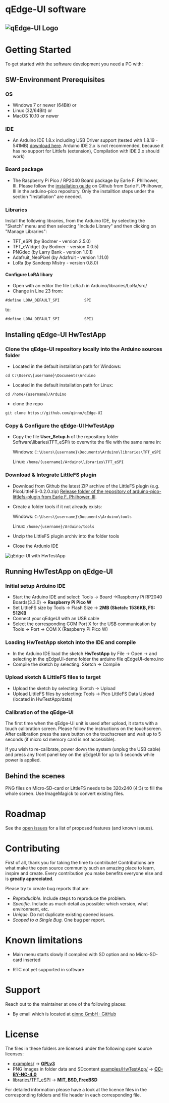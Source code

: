 # qEdge-UI software



![qEdge-UI Logo](https://github.com/qinno/qEdge-UI/blob/master/Images/qEdge.png)
---

# Getting Started

To get started with the software development you need a PC with:

## SW-Environment Prerequisites

### OS
* Windows 7 or newer (64Bit) or
* Linux (32/64Bit) or 
* MacOS 10.10 or newer

### IDE
* An Arduino IDE 1.8.x including USB Driver support (tested with 1.8.19 - 541MB) [download here](https://www.arduino.cc/en/software). Arduino IDE 2.x is not recommended, because it has no support for Littlefs (extension), Compilation with IDE 2.x should work)

### Board package
* The Raspberry Pi Pico / RP2040 Board package by Earle F. Philhower, III. Please follow the [installation guide](https://github.com/earlephilhower/arduino-pico#installation) on Github from Earle F. Philhower, III in the arduino-pico repository. Only the installtion steps under the section "Installation" are needed.
  
### Libraries
Install the following libraries, from the Arduino IDE, by selecting the "Sketch" menu and then selecting "Include Library" and then clicking on "Manage Libraries":

* TFT_eSPI (by Bodmer - version 2.5.0)
* TFT_eWidget (by Bodmer - version 0.0.5)
* PNGdec (by Larry Bank - version 1.0.1)
* Adafruit_NeoPixel (by Adafruit - version 1.11.0)
* LoRa (by Sandeep Mistry - version 0.8.0)

#### Configure LoRA libary
* Open with an editor the file LoRa.h in Arduino/libraries/LoRa/src/
* Change in Line 23 from:

```
#define LORA_DEFAULT_SPI           SPI
```

to:

```
#define LORA_DEFAULT_SPI           SPI1
```

## Installing qEdge-UI HwTestApp

### Clone the qEdge-UI repository locally into the Arduino sources folder
* Located in the default installation path for Windows:
```
cd C:\Users\{username}\Documents\Arduino
```
  
* Located in the default installation path for Linux:
```  
cd /home/{username}/Arduino
```

* clone the repo
```
git clone https://github.com/qinno/qEdge-UI
```

### Copy & Configure the qEdge-UI HwTestApp

* Copy the file **User_Setup.h** of the repository folder Software\libaries\TFT_eSPI\ to overwrite the file with the same name in:
  
  Windows: `C:\Users\{username}\Documents\Arduino\libraries\TFT_eSPI`
  
  Linux: `/home/{username}/Arduino\libraries\TFT_eSPI`

### Download & Integrate LittleFS plugin

* Download from Github the latest ZIP archive of the LittleFS plugin (e.g. PicoLittleFS-0.2.0.zip) [Release folder of the repository of arduino-pico-littlefs-plugin from Earle F. Philhower, III](https://github.com/earlephilhower/arduino-pico-littlefs-plugin/releases). 

* Create a folder tools if it not already exists:
  
  Windows: `C:\Users\{username}\Documents\Arduino\tools`
  
  Linux: `/home/{username}/Arduino/tools`

* Unzip the LittleFS plugin archiv into the folder tools 

* Close the Ardunio IDE

![qEdge-UI with HwTestApp](https://github.com/qinno/qEdge-UI/blob/master/Images/qEdge-UI-1_800.png)

## Running HwTestApp on qEdge-UI

### Initial setup Arduino IDE

* Start the Arduino IDE and select: Tools -> Board ->Raspberry Pi RP2040 Boards(3.3.0) -> **Raspberry Pi Pico W**
* Set LittleFS size by Tools -> Flash Size -> **2MB (Sketch: 1536KB, FS: 512KB**
* Connect your qEdgeUI with an USB cable 
* Select the corresponding COM Port X for the USB communication by Tools -> Port -> COM X (Raspberry Pi Pico W)

### Loading HwTestApp sketch into the IDE and compile

* In the Arduino IDE load the sketch **HwTestApp** by File -> Open -> and selecting in the qEdgeUI-demo folder the arduino file qEdgeUI-demo.ino
* Compile the sketch by selecting: Sketch -> Compile

### Upload sketch & LittleFS files to target

* Upload the sketch by selecting: Sketch -> Upload 
* Upload LittleFS files by selecting: Tools -> Pico LittleFS Data Upload (located in HwTestApp/data)

### Calibration of the qEdge-UI

The first time when the qEdge-UI unit is used after upload, it starts with a touch calibration screen. Please follow the instructions on the touchscreen. After calibration press the save button on the touchscreen and wait up to 5 seconds (if micro sd memory card is not accessible).

If you wish to re-calibrate, power down the system (unplug the USB cable) and press any front panel key on the qEdgeUI for up to 5 seconds while power is applied.

## Behind the scenes

PNG files on Micro-SD-card or LittleFS needs to be 320x240 (4:3) to fill the whole screen. Use ImageMagick to convert existing files.

# Roadmap

See the [open issues](https://github.com/dec0dOS/amazing-github-template/issues) for a list of proposed features (and known issues).

# Contributing

First of all, thank you for taking the time to contribute! Contributions are what make the open source community such an amazing place to learn, inspire and create. Every contribution you make benefits everyone else and is **greatly appreciated**.

Please try to create bug reports that are:

- _Reproducible._ Include steps to reproduce the problem.
- _Specific._ Include as much detail as possible: which version, what environment, etc.
- _Unique._ Do not duplicate existing opened issues.
- _Scoped to a Single Bug._ One bug per report.

# Known limitations

* Main menu starts slowly if compiled with SD option and no Micro-SD-card inserted

* RTC not yet supported in software

# Support

Reach out to the maintainer at one of the following places:

- By email which is located at [qinno GmbH · GitHub](https://github.com/qinno)

# License
The files in these folders are licensed under the following open source licenses:
* [examples/](examples/) -> [**GPLv3**](https://www.gnu.org/licenses/gpl-3.0.en.html)
* PNG Images in folder data and SDcontent [examples/HwTestApp/](examples/HwTestApp/) -> [**CC-BY-NC-4.0**](https://creativecommons.org/licenses/by-nc/4.0/legalcode)
* [libraries/TFT_eSPI](libraries/TFT_eSPI) -> [**MIT, BSD, FreeBSD**](libraries/TFT_eSPI/license.txt)

For detailed information please have a look at the licence files in the corresponding folders and file header in each corresponding file.
